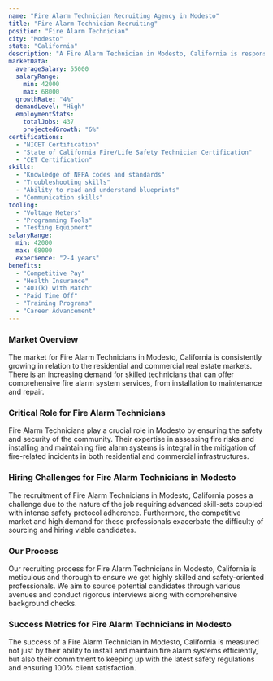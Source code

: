 ```yaml
---
name: "Fire Alarm Technician Recruiting Agency in Modesto"
title: "Fire Alarm Technician Recruiting"
position: "Fire Alarm Technician"
city: "Modesto"
state: "California"
description: "A Fire Alarm Technician in Modesto, California is responsible for installing, repairing, and maintaining fire alarm systems in various types of buildings."
marketData:
  averageSalary: 55000
  salaryRange:
    min: 42000
    max: 68000
  growthRate: "4%"
  demandLevel: "High"
  employmentStats:
    totalJobs: 437
    projectedGrowth: "6%"
certifications:
  - "NICET Certification"
  - "State of California Fire/Life Safety Technician Certification"
  - "CET Certification"
skills:
  - "Knowledge of NFPA codes and standards"
  - "Troubleshooting skills"
  - "Ability to read and understand blueprints"
  - "Communication skills"
tooling:
  - "Voltage Meters"
  - "Programming Tools"
  - "Testing Equipment"
salaryRange:
  min: 42000
  max: 68000
  experience: "2-4 years"
benefits:
  - "Competitive Pay"
  - "Health Insurance"
  - "401(k) with Match"
  - "Paid Time Off"
  - "Training Programs"
  - "Career Advancement"
---
```


### Market Overview
The market for Fire Alarm Technicians in Modesto, California is consistently growing in relation to the residential and commercial real estate markets. There is an increasing demand for skilled technicians that can offer comprehensive fire alarm system services, from installation to maintenance and repair.

### Critical Role for Fire Alarm Technicians
Fire Alarm Technicians play a crucial role in Modesto by ensuring the safety and security of the community. Their expertise in assessing fire risks and installing and maintaining fire alarm systems is integral in the mitigation of fire-related incidents in both residential and commercial infrastructures.

### Hiring Challenges for Fire Alarm Technicians in Modesto
The recruitment of Fire Alarm Technicians in Modesto, California poses a challenge due to the nature of the job requiring advanced skill-sets coupled with intense safety protocol adherence. Furthermore, the competitive market and high demand for these professionals exacerbate the difficulty of sourcing and hiring viable candidates.

### Our Process
Our recruiting process for Fire Alarm Technicians in Modesto, California is meticulous and thorough to ensure we get highly skilled and safety-oriented professionals. We aim to source potential candidates through various avenues and conduct rigorous interviews along with comprehensive background checks.

### Success Metrics for Fire Alarm Technicians in Modesto
The success of a Fire Alarm Technician in Modesto, California is measured not just by their ability to install and maintain fire alarm systems efficiently, but also their commitment to keeping up with the latest safety regulations and ensuring 100% client satisfaction.